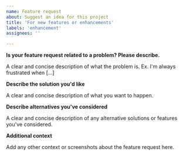 ```yaml
---
name: Feature request
about: Suggest an idea for this project
title: 'For new features or enhancements'
labels: 'enhancement'
assignees: ''

---
```


**Is your feature request related to a problem? Please describe.**

A clear and concise description of what the problem is. Ex. I'm always frustrated when [...]


**Describe the solution you'd like**

A clear and concise description of what you want to happen.


**Describe alternatives you've considered**

A clear and concise description of any alternative solutions or features you've considered.


**Additional context**

Add any other context or screenshots about the feature request here.
